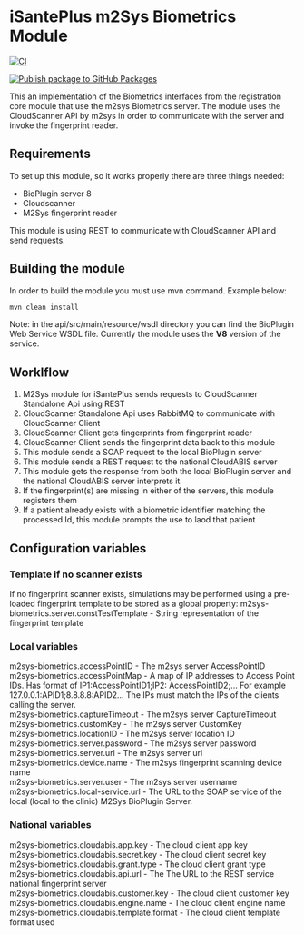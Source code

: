 # iSantePlus m2Sys Biometrics Module

[![CI](https://github.com/IsantePlus/openmrs-module-m2sys-biometrics/actions/workflows/ci.yml/badge.svg)](https://github.com/IsantePlus/openmrs-module-m2sys-biometrics/actions/workflows/ci.yml)

[![Publish package to GitHub Packages](https://github.com/IsantePlus/openmrs-module-m2sys-biometrics/actions/workflows/release.yml/badge.svg)](https://github.com/IsantePlus/openmrs-module-m2sys-biometrics/actions/workflows/release.yml)

This an implementation of the Biometrics interfaces from the registration core module that use the m2sys Biometrics server.
The module uses the CloudScanner API by m2sys in order to communicate with the server and invoke the fingerprint reader.

## Requirements

To set up this module, so it works properly there are three things needed:

- BioPlugin server 8
- Cloudscanner
- M2Sys fingerprint reader

This module is using REST to communicate with CloudScanner API and send requests.

## Building the module

In order to build the module you must use mvn command. Example below:

```bash
mvn clean install
```

Note: in the api/src/main/resource/wsdl directory you can find the BioPlugin Web Service WSDL file. Currently the module uses
the **V8** version of the service.

## Worklflow

1. M2Sys module for iSantePlus sends requests to CloudScanner Standalone Api using REST
2. CloudScanner Standalone Api uses RabbitMQ to communicate with CloudScanner Client
3. CloudScanner Client gets fingerprints from fingerprint reader
4. CloudScanner Client sends the fingerprint data back to this module
5. This module sends a SOAP request to the local BioPlugin server
6. This module sends a REST request to the national CloudABIS server
7. This module gets the response from both the local BioPlugin server and the national CloudABIS server interprets it.
8. If the fingerprint(s) are missing in either of the servers, this module registers them
9. If a patient already exists with a biometric identifier matching the processed Id, this module prompts the use to laod
   that patient

## Configuration variables

### Template if no scanner exists

If no fingerprint scanner exists, simulations may be performed using a pre-loaded fingerprint template to be stored as a
global property:
m2sys-biometrics.server.constTestTemplate - String representation of the fingerprint template

### Local variables

m2sys-biometrics.accessPointID - The m2sys server AccessPointID<br/>
m2sys-biometrics.accessPointMap - A map of IP addresses to Access Point IDs. Has format of IP1:AccessPointID1;IP2:
AccessPointID2;... For example 127.0.0.1:APID1;8.8.8.8:APID2... The IPs must match the IPs of the clients calling the
server.<br/>
m2sys-biometrics.captureTimeout - The m2sys server CaptureTimeout<br/>
m2sys-biometrics.customKey - The m2sys server CustomKey<br/>
m2sys-biometrics.locationID - The m2sys server location ID<br/>
m2sys-biometrics.server.password - The m2sys server password<br/>
m2sys-biometrics.server.url - The m2sys server url<br/>
m2sys-biometrics.device.name - The m2sys fingerprint scanning device name<br/>
m2sys-biometrics.server.user - The m2sys server username<br/>
m2sys-biometrics.local-service.url - The URL to the SOAP service of the local (local to the clinic) M2Sys BioPlugin Server.

### National variables

m2sys-biometrics.cloudabis.app.key - The cloud client app key<br/>
m2sys-biometrics.cloudabis.secret.key - The cloud client secret key<br/>
m2sys-biometrics.cloudabis.grant.type - The cloud client grant type<br/>
m2sys-biometrics.cloudabis.api.url - The The URL to the REST service national fingerprint server <br/>
m2sys-biometrics.cloudabis.customer.key - The cloud client customer key<br/>
m2sys-biometrics.cloudabis.engine.name - The cloud client engine name<br/>
m2sys-biometrics.cloudabis.template.format - The cloud client template format used<br/>
